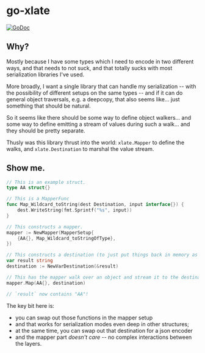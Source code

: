 go-xlate
========

[![GoDoc](https://godoc.org/github.com/polydawn/go-xlate?status.svg)](https://godoc.org/github.com/polydawn/go-xlate)



Why?
----

Mostly because I have some types which I need to encode in two different ways, and that needs to not suck, and that totally sucks with most serialization libraries I've used.

More broadly, I want a single library that can handle my serialization -- with the possibility of different setups on the same types -- and if it can do general object traversals, e.g. a deepcopy, that also seems like... just something that should be natural.

So it seems like there should be some way to define object walkers... and some way to define emitting a stream of values during such a walk... and they should be pretty separate.

Thusly was this library thrust into the world: `xlate.Mapper` to define the walks, and `xlate.Destination` to marshal the value stream.



Show me.
--------

```go
// This is an example struct.
type AA struct{}

// This is a MapperFunc
func Map_Wildcard_toString(dest Destination, input interface{}) {
	dest.WriteString(fmt.Sprintf("%s", input))
}

// This constructs a mapper.
mapper := NewMapper(MapperSetup{
	{AA{}, Map_Wildcard_toStringOfType},
})

// This constructs a destination (to just put things back in memory as an object).
var result string
destination := NewVarDestination(&result)

// This has the mapper walk over an object and stream it to the destination!
mapper.Map(AA{}, destination)

// `result` now contains "AA"!
```

The key bit here is:

- you can swap out those functions in the mapper setup
- and that works for serialization modes even deep in other structures;
- at the same time, you can swap out that destination for a json encoder
- and the mapper part *doesn't care* -- no complex interactions between the layers.

